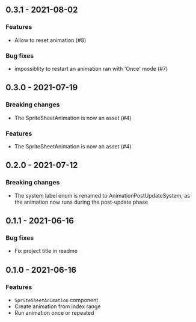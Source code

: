 ## 0.3.1 - 2021-08-02

### Features

* Allow to reset animation (#8)


### Bug fixes

* impossiblity to restart an animation ran with 'Once' mode (#7)



## 0.3.0 - 2021-07-19

### Breaking changes

* The SpriteSheetAnimation is now an asset (#4)


### Features

* The SpriteSheetAnimation is now an asset (#4)



## 0.2.0 - 2021-07-12

### Breaking changes

* The system label enum is renamed to
AnimationPostUpdateSystem, as the animation now runs during the
post-update phase




## 0.1.1 - 2021-06-16

### Bug fixes

* Fix project title in readme



## 0.1.0 - 2021-06-16

### Features

* `SpriteSheetAnimation` component
* Create animation from index range
* Run animation once or repeated
